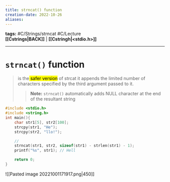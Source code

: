 ```yaml
---
title: strncat() function
creation-date: 2022-10-26
aliases:
---
```

**tags:** #C/Strings/strncat #C/Lecture  
**[[Cstrings|BACK]]** | **[[Cstringh|<stdio.h>]]**

---
# `strncat()` function
> is the<mark class="hltr-lightgreen"> safer version</mark> of strcat
> it appends the limited number of characters specified by the third argument passed to it.
> > **Note:** `strncat()` automatically adds NULL character at the end of the resultant string

```C
#include <stdio.h>
#include <string.h>
int main(){
    char str1[5], str2[100];
    strcpy(str1, "He");
    strcpy(str2, "llo!");

    // 
    strncat(str1, str2, sizeof(str1) - strlen(str1) - 1);
    printf("%s", str1); // Hell

    return 0;
}
```
![[Pasted image 20221001171917.png|450]]